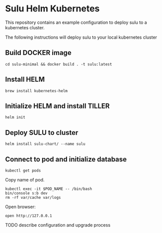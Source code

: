 # Sulu Helm Kubernetes

This repository contains an example configuration to deploy sulu to a kubernetes cluster.

The following instructions will deploy sulu to your local kubernetes cluster

## Build DOCKER image

```
cd sulu-minimal && docker build . -t sulu:latest
```

## Install HELM

```
brew install kubernetes-helm
```

## Initialize HELM and install TILLER

```
helm init
```

## Deploy SULU to cluster

```
helm install sulu-chart/ --name sulu
```

## Connect to pod and initialize database

```
kubectl get pods
```

Copy name of pod.

```
kubectl exec -it $POD_NAME -- /bin/bash
bin/console s:b dev
rm -rf var/cache var/logs
```

Open browser:

```
open http://127.0.0.1
```

TODO describe configuration and upgrade process

